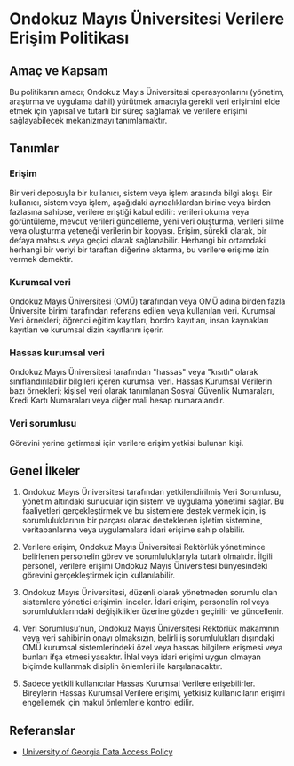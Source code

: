 Ondokuz Mayıs Üniversitesi Verilere Erişim Politikası
=====================================================

Amaç ve Kapsam
--------------

Bu politikanın amacı; Ondokuz Mayıs Üniversitesi operasyonlarını (yönetim,
araştırma ve uygulama dahil) yürütmek amacıyla gerekli veri erişimini elde etmek
için yapısal ve tutarlı bir süreç sağlamak ve verilere erişimi sağlayabilecek
mekanizmayı tanımlamaktır.

Tanımlar
--------

### Erişim

Bir veri deposuyla bir kullanıcı, sistem veya işlem arasında bilgi akışı. Bir
kullanıcı, sistem veya işlem, aşağıdaki ayrıcalıklardan birine veya birden
fazlasına sahipse, verilere eriştiği kabul edilir: verileri okuma veya
görüntüleme, mevcut verileri güncelleme, yeni veri oluşturma, verileri silme
veya oluşturma yeteneği verilerin bir kopyası. Erişim, sürekli olarak, bir
defaya mahsus veya geçici olarak sağlanabilir. Herhangi bir ortamdaki herhangi
bir veriyi bir taraftan diğerine aktarma, bu verilere erişime izin vermek
demektir.

### Kurumsal veri

Ondokuz Mayıs Üniversitesi (OMÜ) tarafından veya OMÜ adına birden fazla
Üniversite birimi tarafından referans edilen veya kullanılan veri. Kurumsal Veri
örnekleri; öğrenci eğitim kayıtları, bordro kayıtları, insan kaynakları
kayıtları ve kurumsal dizin kayıtlarını içerir.

### Hassas kurumsal veri

Ondokuz Mayıs Üniversitesi tarafından "hassas" veya "kısıtlı" olarak
sınıflandırılabilir bilgileri içeren kurumsal veri. Hassas Kurumsal Verilerin
bazı örnekleri; kişisel  veri olarak tanımlanan Sosyal Güvenlik Numaraları,
Kredi Kartı Numaraları veya diğer mali hesap numaralarıdır.

### Veri sorumlusu

Görevini yerine getirmesi için verilere erişim yetkisi bulunan kişi.

Genel İlkeler
-------------

1. Ondokuz Mayıs Üniversitesi tarafından yetkilendirilmiş Veri Sorumlusu,
   yönetim altındaki sunucular için sistem ve uygulama yönetimi sağlar. Bu
   faaliyetleri gerçekleştirmek ve bu sistemlere destek vermek için, iş
   sorumluluklarının bir parçası olarak desteklenen işletim sistemine,
   veritabanlarına veya uygulamalara idari erişime sahip olabilir.

1. Verilere erişim, Ondokuz Mayıs Üniversitesi Rektörlük yönetimince belirlenen
   personelin görev ve sorumluluklarıyla tutarlı olmalıdır. İlgili personel,
   verilere erişimi Ondokuz Mayıs Üniversitesi bünyesindeki görevini
   gerçekleştirmek için kullanılabilir.

1. Ondokuz Mayıs Üniversitesi, düzenli olarak yönetmeden sorumlu olan sistemlere
   yönetici erişimini inceler. İdari erişim, personelin rol veya
   sorumluluklarındaki değişiklikler üzerine gözden geçirilir ve güncellenir.

1. Veri Sorumlusu’nun, Ondokuz Mayıs Üniversitesi Rektörlük makamının veya veri
   sahibinin onayı olmaksızın, belirli iş sorumlulukları dışındaki OMÜ kurumsal
   sistemlerindeki özel veya hassas bilgilere erişmesi veya bunları ifşa etmesi
   yasaktır. İhlal veya idari erişimi uygun olmayan biçimde kullanmak disiplin
   önlemleri ile karşılanacaktır.

1. Sadece yetkili kullanıcılar Hassas Kurumsal Verilere erişebilirler.
   Bireylerin Hassas Kurumsal Verilere erişimi, yetkisiz kullanıcıların erişimi
   engellemek için makul önlemlerle kontrol edilir.

Referanslar
----------

- [University of Georgia Data Access Policy](https://eits.uga.edu/access_and_security/infosec/pols_regs/policies/data_access/)